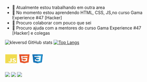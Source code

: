 
- 🔭 Atualmente estou trabalhando em outra area 
- 🌱 No momento estou aprendendo HTML, CSS, JS,no curso Gama Experience #47 [Hacker]
- 👯 Procuro colaborar com pouco que sei 
- 🤔 Procuro ajuda com a mentores do curso Gama Experience #47 [Hacker] e colegas 

![kleversd GitHub stats](https://github-readme-stats.vercel.app/api?username=kleversd&show_icons=true&theme=cobalt)
[![Top Langs](https://github-readme-stats.vercel.app/api/top-langs/?username=kleversd&layout=compact)](https://github.com/kleversd/github-readme-stats)

<div style="display: inline_block"><br>
 
  <img align="center" alt="kleversd-Js" height="30" width="40" src="https://raw.githubusercontent.com/devicons/devicon/master/icons/javascript/javascript-plain.svg">
  <img align="center" alt="kleversd-HTML" height="30" width="40" src="https://raw.githubusercontent.com/devicons/devicon/master/icons/html5/html5-original.svg">
  <img align="center" alt="kleversd-CSS" height="30" width="40" src="https://raw.githubusercontent.com/devicons/devicon/master/icons/css3/css3-original.svg">

</div>
  
  ##
 
<div> 
 
 <a href="https://discord.com/channels/@me" target="_blank"><img src="https://img.shields.io/badge/Discord-7289DA?style=for-the-badge&logo=discord&logoColor=white" target="_blank"></a> 
  <a href = "mailto:krevaun@gmail.com"><img src="https://img.shields.io/badge/-Gmail-%23333?style=for-the-badge&logo=gmail&logoColor=white" target="_blank"></a>
  <a href="https://www.linkedin.com/in/kleverson-alves-da-silva-54b4881b8" target="_blank"><img src="https://img.shields.io/badge/-LinkedIn-%230077B5?style=for-the-badge&logo=linkedin&logoColor=white" target="_blank"></a> 
  
</div>

